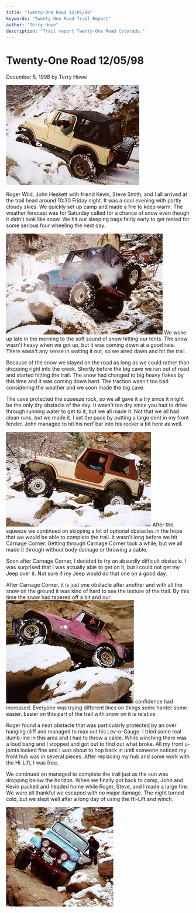 ```yaml
---
title: "Twenty-One Road 12/05/98"
keywords: "Twenty-One Road Trail Report"
author: "Terry Howe"
description: "Trail report Twenty-One Road Colorado."
---
```

# Twenty-One Road 12/05/98

December 5, 1998
by Terry Howe

![Steve trying to avoid body damage](../../img/terry/trail/tr981202.jpg "Steve trying to avoid body damage")

Roger Wild, John Heskett with friend Kevin, Steve Smith, and I all arrived at the trail head around 10:30 Friday night. It was a cool evening with partly cloudy skies. We quickly set up camp and made a fire to keep warm. The weather forecast was for Saturday called for a chance of snow even though it didn't look like snow. We hit our sleeping bags fairly early to get rested for some serious four wheeling the next day.

![Roger on Carnage Corner](../../img/terry/trail/tr981204.jpg "Roger on Carnage Corner") We woke up late in the morning to the soft sound of snow hitting our tents. The snow wasn't heavy when we got up, but it was coming down at a good rate. There wasn't any sense in waiting it out, so we aired down and hit the trail.

Because of the snow we stayed on the road as long as we could rather than dropping right into the creek. Shortly before the big cave we ran out of road and started hitting the trail. The snow had changed to big heavy flakes by this time and it was coming down hard. The traction wasn't too bad considering the weather and we soon made the big cave.

The cave protected the squeeze rock, so we all gave it a try since it might be the only dry obstacle of the day. It wasn't too dry since you had to drive through running water to get to it, but we all made it. Not that we all had clean runs, but we made it. I set the pace by putting a large dent in my front fender. John managed to hit his nerf bar into his rocker a bit here as well.

![John on Carnage Corner](../../img/terry/trail/tr981205.jpg "John on Carnage Corner") After the squeeze we continued on skipping a lot of optional obstacles in the hope that we would be able to complete the trail. It wasn't long before we hit Carnage Corner. Getting through Carnage Corner took a while, but we all made it through without body damage or throwing a cable.

Soon after Carnage Corner, I decided to try an absurdly difficult obstacle. I was surprised that I was actually able to get on it, but I could not get my Jeep over it. Not sure if my Jeep would do that one on a good day.

After Carnage Corner, it is just one obstacle after another and with all the snow on the ground it was kind of hard to see the texture of the trail. By this time the snow had tapered off a bit and our ![Terry on an optional rock](../../img/terry/trail/tr981201.jpg "Terry on an optional rock") confidence had increased. Everyone was trying different lines on things some harder some easier. Easier on this part of the trail with snow on it is relative.

Roger found a neat obstacle that was particularly protected by an over hanging cliff and managed to max out his Lev-o-Gauge. I tried some real dumb line in this area and I had to throw a cable. While winching there was a loud bang and I stopped and got out to find out what broke. All my front u-joints looked fine and I was about to hop back in until someone noticed my front hub was in several pieces. After replacing my hub and some work with the Hi-Lift, I was free.

We continued on managed to complete the trail just as the sun was dropping below the horizon. When we finally got back to camp, John and Kevin packed and headed home while Roger, Steve, and I made a large fire. We were all thankful we escaped with no major damage. The night turned cold, but we slept well after a long day of using the Hi-Lift and winch.

![Roger and 45 degrees plus](../../img/terry/trail/tr981203.jpg "Roger and 45 degrees plus")